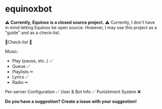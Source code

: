 # equinoxbot
⚠ **Currently, Equinox is a closed source project.** ⚠ 
Currently, I don't have in mind letting Equinox be open source. 
However, I may use this project as a "guide" and as a check-list.


📃Check-list 📃 

Music:
   * Play (pause, etc..) ✅ 
   * Queue ✅
   * Playlists ✏
   * Lyrics ✅
   * Radio ✏
   
Per-server Configuration ✅ 
User & Bot Info ✅
Punishment System ❌
 
 **Do you have a suggestion? Create a issue with your suggestion!**
